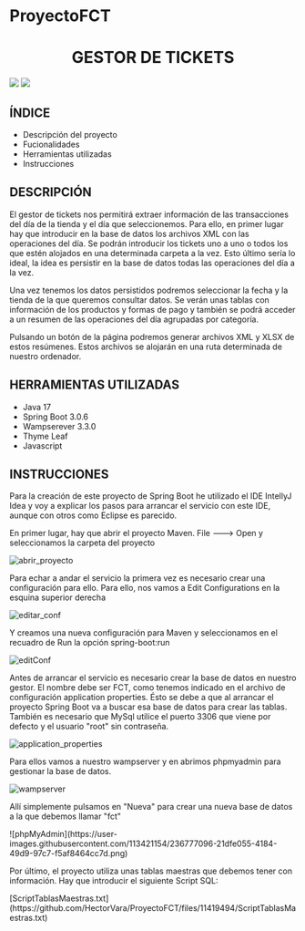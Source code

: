 # ProyectoFCT
<h1 align="center"> GESTOR DE TICKETS </h1>
 <p align="left">
   <img src="https://img.shields.io/badge/spring--boot-v3.0.6-green">
  <img src="https://img.shields.io/badge/Status-En%20desarrollo-yellowgreen">
 </p>
 <h2>ÍNDICE</h2>
 <ul>
  <li>Descripción del proyecto</li>
  <li>Fucionalidades</li>
  <li>Herramientas utilizadas</li>
  <li>Instrucciones</li>
 </ul>
 <h2>DESCRIPCIÓN</h2>
 <p>El gestor de tickets nos permitirá extraer información de las transacciones del día de la tienda y el día que seleccionemos. Para ello, en primer lugar hay que introducir en la base de datos los archivos XML con las operaciones del día. Se podrán introducir los tickets uno a uno o todos los que estén alojados en una determinada carpeta a la vez. Esto último sería lo ideal, la idea es persistir en la base de datos todas las operaciones del día a la vez.</p>
 <p>Una vez tenemos los datos persistidos podremos seleccionar la fecha y la tienda de la que queremos consultar datos. Se verán unas tablas con información de los productos y formas de pago y también se podrá acceder a un resumen de las operaciones del día agrupadas por categoría.</p>
 <p>Pulsando un botón de la página podremos generar archivos XML y XLSX de estos resúmenes. Estos archivos se alojarán en una ruta determinada de nuestro ordenador.</p>
 <h2>HERRAMIENTAS UTILIZADAS</h2>
 <ul>
  <li>Java 17</li>
  <li>Spring Boot 3.0.6</li>
  <li>Wampserever 3.3.0</li>
  <li>Thyme Leaf</li>
  <li>Javascript</li>
 </ul>
 <h2>INSTRUCCIONES</h2>
 <p>Para la creación de este proyecto de Spring Boot he utilizado el IDE IntellyJ Idea y voy a explicar los pasos para arrancar el servicio con este IDE, aunque con otros como Eclipse es parecido.</p>
 <p>En primer lugar, hay que abrir el proyecto Maven. File ---> Open y seleccionamos la carpeta del proyecto</p>

![abrir_proyecto](https://user-images.githubusercontent.com/113421154/236774899-fb01d3ef-2de4-4c8e-b793-0da45c43a723.png)


<p>Para echar a andar el servicio la primera vez es necesario crear una configuración para ello. Para ello, nos vamos a Edit Configurations en la esquina superior derecha</p>

![editar_conf](https://user-images.githubusercontent.com/113421154/236775307-0feb0827-4422-454d-babd-dac22cdc306b.png)



<p>Y creamos una nueva configuración para Maven y seleccionamos en el recuadro de Run la opción spring-boot:run</p>

![editConf](https://user-images.githubusercontent.com/113421154/236772765-b02251ab-35fd-4d4f-825e-5531c1850d17.gif)
<p>Antes de arrancar el servicio es necesario crear la base de datos en nuestro gestor. El nombre debe ser FCT, como tenemos indicado en el archivo de configuración application properties. Ésto se debe a que al arrancar el proyecto Spring Boot va a buscar esa base de datos para crear las tablas. También es necesario que MySql utilice el puerto 3306 que viene por defecto y el usuario "root" sin contraseña.</p>
<p>
  
  ![application_properties](https://user-images.githubusercontent.com/113421154/236778151-cfeb96af-71c1-4817-8956-cc18d54dab48.png)

 </p>
<p>Para ellos vamos a nuestro wampserver y en abrimos phpmyadmin para gestionar la base de datos.</p>
  
![wampserver](https://user-images.githubusercontent.com/113421154/236776449-e944d2ae-88cd-477a-8ec8-12f4a3caeae4.png)
<p>Allí simplemente pulsamos en "Nueva" para crear una nueva base de datos a la que debemos llamar "fct"</p>
  ![phpMyAdmin](https://user-images.githubusercontent.com/113421154/236777096-21dfe055-4184-49d9-97c7-f5af8464cc7d.png)
  
<p>Por último, el proyecto utiliza unas tablas maestras que debemos tener con información. Hay que introducir el siguiente Script SQL: </p>
[ScriptTablasMaestras.txt](https://github.com/HectorVara/ProyectoFCT/files/11419494/ScriptTablasMaestras.txt)
